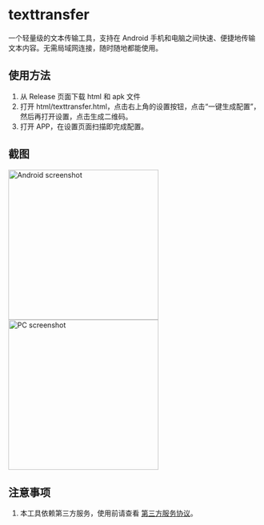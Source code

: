 # texttransfer
一个轻量级的文本传输工具，支持在 Android 手机和电脑之间快速、便捷地传输文本内容。无需局域网连接，随时随地都能使用。

## 使用方法
1. 从 Release 页面下载 html 和 apk 文件
2. 打开 html/texttransfer.html，点击右上角的设置按钮，点击“一键生成配置”，然后再打开设置，点击生成二维码。
3. 打开 APP，在设置页面扫描即完成配置。

## 截图
<img src="https://i.ibb.co/7vHvsGG/texttransfer-android.png" alt="Android screenshot" height="300"/> <img src="https://i.ibb.co/sjYrQM8/texttransfer-web-list.png" alt="PC screenshot" height="300"/>


## 注意事项
1. 本工具依赖第三方服务，使用前请查看 [第三方服务协议](https://netcut.cn/pages/terms.html)。